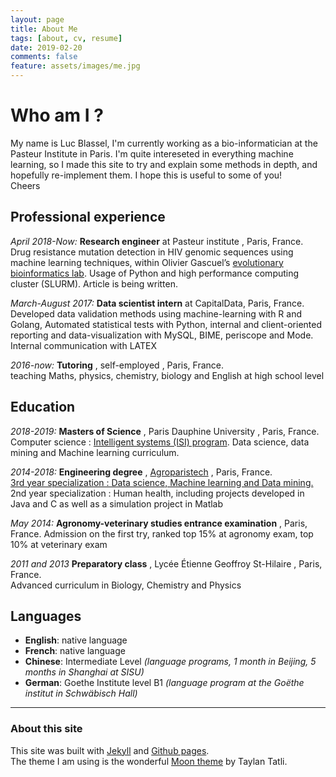 ```yaml
---
layout: page
title: About Me
tags: [about, cv, resume]
date: 2019-02-20
comments: false
feature: assets/images/me.jpg
---
```


# Who am I ?

My name is Luc Blassel, I'm currently working as a bio-informatician at the Pasteur Institute in Paris. I'm quite intereseted in everything machine learning, so I made this site to try and explain some methods in depth, and hopefully re-implement them. I hope this is useful to some of you!  
Cheers

## Professional experience
*April 2018-Now:* **Research engineer** at Pasteur institute , Paris, France.  
Drug resistance mutation detection in HIV genomic sequences using machine learning techniques, within Olivier Gascuel’s [evolutionary bioinformatics lab](https://research.pasteur.fr/en/team/evolutionary-bioinformatics/). Usage of Python and high performance computing cluster (SLURM). Article is being written.

*March-August 2017:* **Data scientist intern** at CapitalData, Paris, France.  
Developed data validation methods using machine-learning with R and Golang, Automated statistical
tests with Python, internal and client-oriented reporting and data-visualization with MySQL, BIME, periscope and Mode. Internal communication with LATEX

*2016-now:* **Tutoring** , self-employed , Paris, France.  
teaching Maths, physics, chemistry, biology and English at high school level


## Education


*2018-2019:* **Masters of Science** , Paris Dauphine University , Paris, France.  
Computer science : [Intelligent systems (ISI) program](https://mido.dauphine.fr/fr/formations-et-diplomes/masters-2/master-2-informatique/parcours-isi/presentation.html). Data science, data mining and Machine learning curriculum.

*2014-2018:* **Engineering degree** , [Agroparistech](http://www2.agroparistech.fr/Presentation-of-AgroParisTech.html) , Paris, France.  
[3rd year specialization : Data science, Machine learning and Data mining.](http://www2.agroparistech.fr/ufr-info/iodaa/)
2nd year specialization : Human health, including projects developed in Java and C as well as a simulation project in Matlab

*May 2014:* **Agronomy-veterinary studies entrance examination** , Paris, France.
Admission on the first try, ranked top 15% at agronomy exam, top 10% at veterinary exam


*2011 and 2013* **Preparatory class** , Lycée Étienne Geoffroy St-Hilaire , Paris, France.  
Advanced curriculum in Biology, Chemistry and Physics


## Languages
- **English**: native language
- **French**: native language
- **Chinese**: Intermediate Level *(language programs, 1 month in Beijing, 5 months in Shanghai at SISU)*
- **German**: Goethe Institute level B1 *(language program at the Goëthe institut in Schwäbisch Hall)*

----
### About this site

This site was built with [Jekyll](https://jekyllrb.com/) and [Github pages](https://pages.github.com/).  
The theme I am using is the wonderful [Moon theme](https://github.com/TaylanTatli/Moon) by Taylan Tatli.